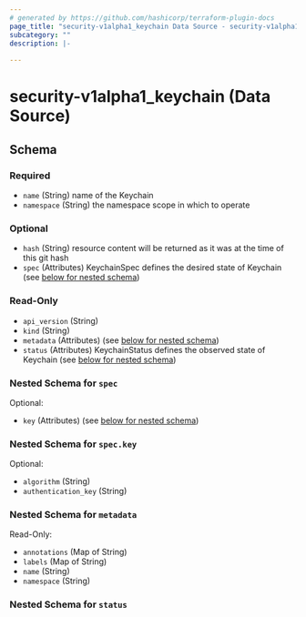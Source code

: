 ```yaml
---
# generated by https://github.com/hashicorp/terraform-plugin-docs
page_title: "security-v1alpha1_keychain Data Source - security-v1alpha1"
subcategory: ""
description: |-
  
---
```


# security-v1alpha1_keychain (Data Source)





<!-- schema generated by tfplugindocs -->
## Schema

### Required

- `name` (String) name of the Keychain
- `namespace` (String) the namespace scope in which to operate

### Optional

- `hash` (String) resource content will be returned as it was at the time of this git hash
- `spec` (Attributes) KeychainSpec defines the desired state of Keychain (see [below for nested schema](#nestedatt--spec))

### Read-Only

- `api_version` (String)
- `kind` (String)
- `metadata` (Attributes) (see [below for nested schema](#nestedatt--metadata))
- `status` (Attributes) KeychainStatus defines the observed state of Keychain (see [below for nested schema](#nestedatt--status))

<a id="nestedatt--spec"></a>
### Nested Schema for `spec`

Optional:

- `key` (Attributes) (see [below for nested schema](#nestedatt--spec--key))

<a id="nestedatt--spec--key"></a>
### Nested Schema for `spec.key`

Optional:

- `algorithm` (String)
- `authentication_key` (String)



<a id="nestedatt--metadata"></a>
### Nested Schema for `metadata`

Read-Only:

- `annotations` (Map of String)
- `labels` (Map of String)
- `name` (String)
- `namespace` (String)


<a id="nestedatt--status"></a>
### Nested Schema for `status`
